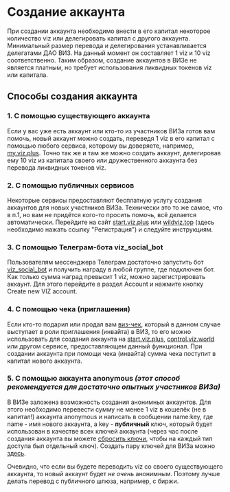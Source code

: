 # Создание аккаунта

При создании аккаунта необходимо внести в его капитал некоторое количество viz или делегировать капитал с другого аккаунта. Минимальный размер перевода и делегирования устанавливается делегатами ДАО ВИЗ. На данный момент он составляет 1 viz и 10 viz соответственно. Таким образом, создание аккаунтов в ВИЗе не является платным, но требует использования ликвидных токенов viz или капитала.

## Способы создания аккаунта

### 1. С помощью существующего аккаунта

Если у вас уже есть аккаунт или кто-то из участников ВИЗа готов вам помочь, новый аккаунт можно создать, переведя 1 viz в его капитал с помощью любого сервиса, которому вы доверяете, например, [my.viz.plus](https://my.viz.plus/accounts/create-account/). Точно так же и там же можно создать аккаунт, делегировав ему 10 viz из капитала своего или дружественного аккаунта без перевода ликвидных токенов viz.

### 2. C помощью публичных сервисов

Некоторые сервисы предоставляют бесплатную услугу создания аккаунтов для новых участников ВИЗа. Технически это то же самое, что в п.1, но вам не придётся кого-то просить помочь, всё делается автоматически. Перейдите на сайт [start.viz.plus](https://start.viz.plus/) или [wildviz.top](https://wildviz.top/) \(здесь необходимо нажать ссылку "Регистрация"\) и следуйте инструкциям.

### 3. С помощью Телеграм-бота viz\_social\_bot

Пользователям мессенджера Телеграм достаточно запустить бот [viz\_social\_bot](https://t.me/viz_social_bot) и получить награду в любой группе, где подключен бот. Как только сумма наград превысит 1 viz, можно зарегистрировать аккаунт. Для этого перейдите в раздел Account и нажмите кнопку Create new VIZ account.

### 4. С помощью чека \(приглашения\)

Если кто-то подарил или продал вам [виз-чек](createaccount.md), который в данном случае выступает в роли приглашения \(инвайта\) в ВИЗ, то его можно использовать для создания аккаунта на [start.viz.plus](https://start.viz.plus/), [control.viz.world](https://control.viz.world/tools/invites/registration/) или другом сервисе, предоставляющем данный функционал. При создании аккаунта при помощи чека \(инвайта\) сумма чека поступит в капитал нового аккаунта.

### 5. С помощью аккаунта anonymous _\(этот способ рекомендуется для достаточно опытных участников ВИЗа\)_

В ВИЗе заложена возможность создания анонимных аккаунтов. Для этого необходимо перевести сумму не менее 1 viz в кошелёк \(не в капитал!\) аккаунта anonymous и написать в сообщении name:key, где name - имя нового аккаунта, а key - **публичный** ключ, который будет использован в качестве всех ключей аккаунта \(через час после создания аккаунта вы можете [сбросить ключи](https://my.viz.plus/accounts/reset-access/), чтобы на каждый тип доступа был отдельный ключ\). Создать пару ключей для ВИЗа можно [здесь](https://control.viz.world/tools/keys/).

Очевидно, что если вы будете переводить viz со своего существующего аккаунта, то новый аккаунт будет _не очень_ анонимным. Поэтому лучше делать перевод с публичного шлюза, например, с биржи.

